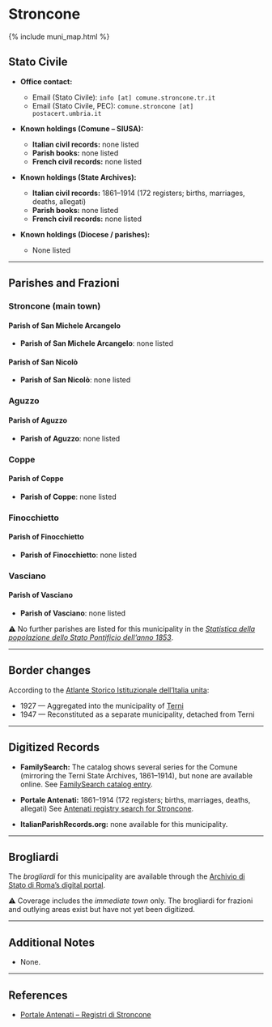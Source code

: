 # Stroncone

{% include muni_map.html %}

## Stato Civile

* **Office contact:**

  * Email (Stato Civile): `info [at] comune.stroncone.tr.it`
  * Email (Stato Civile, PEC): `comune.stroncone [at] postacert.umbria.it`

* **Known holdings (Comune – SIUSA):**

  * **Italian civil records:** none listed
  * **Parish books:** none listed
  * **French civil records:** none listed

* **Known holdings (State Archives):**

  * **Italian civil records:** 1861–1914 (172 registers; births, marriages, deaths, allegati)
  * **Parish books:** none listed
  * **French civil records:** none listed

* **Known holdings (Diocese / parishes):**

  * None listed

---

## Parishes and Frazioni

### Stroncone (main town)

#### Parish of San Michele Arcangelo

* **Parish of San Michele Arcangelo**: none listed

#### Parish of San Nicolò

* **Parish of San Nicolò**: none listed

### Aguzzo

#### Parish of Aguzzo

* **Parish of Aguzzo**: none listed

### Coppe

#### Parish of Coppe

* **Parish of Coppe**: none listed

### Finocchietto

#### Parish of Finocchietto

* **Parish of Finocchietto**: none listed

### Vasciano

#### Parish of Vasciano

* **Parish of Vasciano**: none listed

⚠️ No further parishes are listed for this municipality in the *[Statistica della popolazione dello Stato Pontificio dell’anno 1853](https://www.google.it/books/edition/Statistics_della_popolazione_dello_Stato/v6dCAQAAMAAJ)*.

---

## Border changes

According to the [Atlante Storico Istituzionale dell’Italia unita](http://dati.san.beniculturali.it/asi/local/detail.html?UA05160):

* 1927 — Aggregated into the municipality of [Terni](terni.md)
* 1947 — Reconstituted as a separate municipality, detached from Terni

---

## Digitized Records

* **FamilySearch:** The catalog shows several series for the Comune (mirroring the Terni State Archives, 1861–1914), but none are available online.
  See [FamilySearch catalog entry](https://www.familysearch.org/en/search/catalog/780622).

* **Portale Antenati:** 1861–1914 (172 registers; births, marriages, deaths, allegati)
  See [Antenati registry search for Stroncone](https://antenati.cultura.gov.it/search-registry/?localita=stroncone).

* **ItalianParishRecords.org:** none available for this municipality.

---

## Brogliardi

The *brogliardi* for this municipality are available through the [Archivio di Stato di Roma’s digital portal](https://imagoarchiviodistatoroma.cultura.gov.it/Gregoriano/s_brogliardi.php?Provincia=Spoleto&Denominazione=Stroncone).

⚠️ Coverage includes the *immediate town* only. The brogliardi for frazioni and outlying areas exist but have not yet been digitized.

---

## Additional Notes

* None.

---

## References

* [Portale Antenati – Registri di Stroncone](https://antenati.cultura.gov.it/search-registry/?localita=stroncone)
